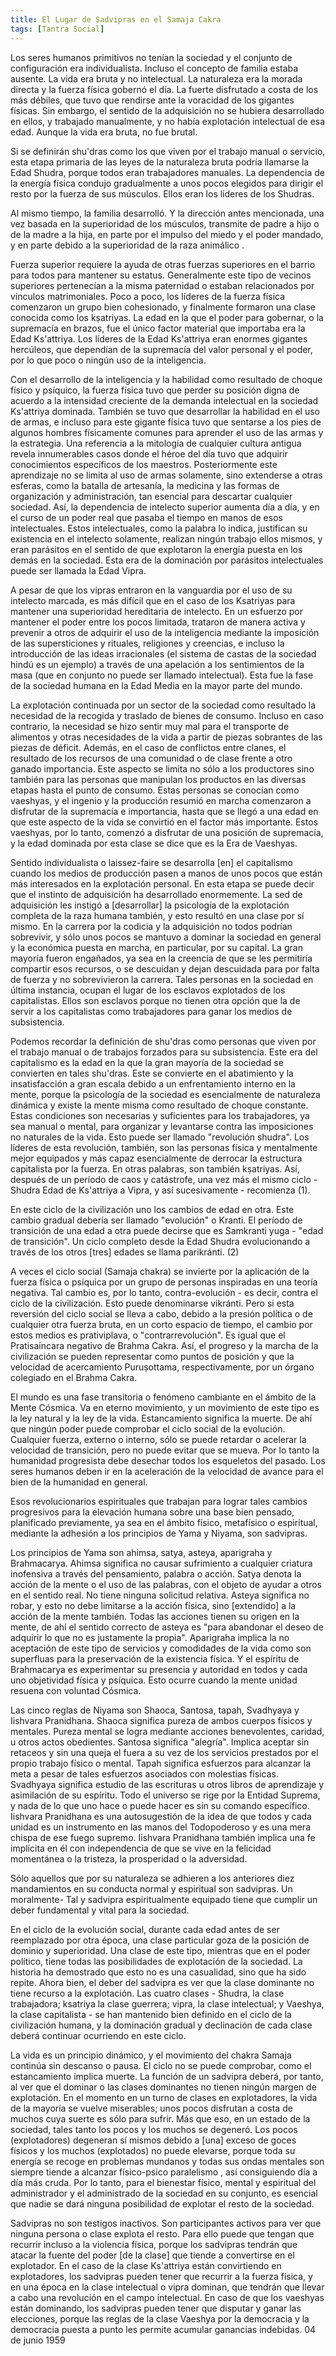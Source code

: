 ```yaml
---
title: El Lugar de Sadvipras en el Samaja Cakra
tags: [Tantra Social]
---
```

<span title="Primitive human beings had no society and the whole set-up was individualistic.">Los seres humanos primitivos no tenían la sociedad y el conjunto de configuración era individualista. </span><span title="Even the concept of family was absent.">Incluso el concepto de familia estaba ausente. </span><span title="Life was brute and non-intellectual.">La vida era bruta y no intelectual. </span><span title="Nature was the direct abode and physical strength ruled the day.">La naturaleza era la morada directa y la fuerza física gobernó el día. </span><span title="The strong enjoyed at the cost of the weak, who had to surrender before the voracity of the physical giants.">La fuerte disfrutado a costa de los más débiles, que tuvo que rendirse ante la voracidad de los gigantes físicas. </span><span title="However, the sense of acquisition had not developed in them, and they worked manually, and there was no intellectual exploitation in that age.">Sin embargo, el sentido de la adquisición no se hubiera desarrollado en ellos, y trabajado manualmente, y no había explotación intelectual de esa edad. </span><span title="Though life was brute, it was not brutal.&lt;/p&gt;&lt;br /&gt;&lt;br /&gt;
&lt;p&gt;">Aunque la vida era bruta, no fue brutal.</span>

<span title="If shúdras be defined as those who live by manual work or service, this primary stage of nature's brute laws could be named the Shúdra Age, because all were manual workers.">Si se definirán shu'dras como los que viven por el trabajo manual o servicio, esta etapa primaria de las leyes de la naturaleza bruta podría llamarse la Edad Shudra, porque todos eran trabajadores manuales. </span><span title="The reliance on physical power gradually led a chosen few to lead the rest by the strength of their muscles.">La dependencia de la energía física condujo gradualmente a unos pocos elegidos para dirigir el resto por la fuerza de sus músculos. </span><span title="They were the leaders of the shúdras.&lt;/p&gt;&lt;br /&gt;&lt;br /&gt;
&lt;p&gt;">Ellos eran los líderes de los Shudras.</span>

<span title="Simultaneously, the family developed.">Al mismo tiempo, la familia desarrolló. </span><span title="And the above-mentioned leadership, once based upon the superiority of muscles, passed on from the father to the son or from the mother to the daughter, partly due to the momentum of fear and power commanded, and partly because of superiority of animalic breed">Y la dirección antes mencionada, una vez basada en la superioridad de los músculos, transmite de padre a hijo o de la madre a la hija, en parte por el impulso del miedo y el poder mandado, y en parte debido a la superioridad de la raza animálico </span><span title=".&lt;/p&gt;&lt;br /&gt;&lt;br /&gt;
&lt;p&gt;">.</span>

<span title="Superior strength requires the assistance of other superior strengths in the neighbourhood for all to maintain their status.">Fuerza superior requiere la ayuda de otras fuerzas superiores en el barrio para todos para mantener su estatus. </span><span title="Generally such superior neighbours belonged to the same parenthood or were related through matrimonial ties.">Generalmente este tipo de vecinos superiores pertenecían a la misma paternidad o estaban relacionados por vínculos matrimoniales. </span><span title="Gradually the leaders by physical might started a well-knit group, and ultimately formed a class known as the kśatriyas.">Poco a poco, los líderes de la fuerza física comenzaron un grupo bien cohesionado, y finalmente formaron una clase conocida como los kṣatriyas. </span><span title="The age when the power to rule, or supremacy in arms, was the only material factor that mattered, was the Kśatriya Age.">La edad en la que el poder para gobernar, o la supremacía en brazos, fue el único factor material que importaba era la Edad Ks'attriya. </span><span title="The leaders of the Kśatriya Age were Herculean, huge giants who depended on the supremacy of personal valour and might, making little or no use of intellect.&lt;/p&gt;&lt;br /&gt;&lt;br /&gt;
&lt;p&gt;">Los líderes de la Edad Ks'attriya eran enormes gigantes hercúleos, que dependían de la supremacía del valor personal y el poder, por lo que poco o ningún uso de la inteligencia.</span>

<span title="With the development of intellect and skill as a result of physical and psychic clash, physical strength had to lose its dignified position according to the growing intensity of intellectual demand in the kśatriya-dominated society.">Con el desarrollo de la inteligencia y la habilidad como resultado de choque físico y psíquico, la fuerza física tuvo que perder su posición digna de acuerdo a la intensidad creciente de la demanda intelectual en la sociedad Ks'attriya dominada. </span><span title="One had also to develop skill in the use of arms, and even for this the physical giant had to sit at the feet of some physically-common men to learn the use of arms and strategy.">También se tuvo que desarrollar la habilidad en el uso de armas, e incluso para este gigante física tuvo que sentarse a los pies de algunos hombres físicamente comunes para aprender el uso de las armas y la estrategia. </span><span title="A reference to the mythology of any ancient culture reveals numberless instances where the hero of the day had to acquire specific knowledge from teachers.">Una referencia a la mitología de cualquier cultura antigua revela innumerables casos donde el héroe del día tuvo que adquirir conocimientos específicos de los maestros. </span><span title="Subsequently this learning was not confined to the use of arms only but extended to other spheres, such as battle-craft, medicine and forms of organization and administration, so essential for ruling any society.">Posteriormente este aprendizaje no se limita al uso de armas solamente, sino extenderse a otras esferas, como la batalla de artesanía, la medicina y las formas de organización y administración, tan esencial para descartar cualquier sociedad. </span><span title="Thus the dependence on superior intellect increased day by day, and in the course of time real power passed into the hands of such intellectuals.">Así, la dependencia de intelecto superior aumenta día a día, y en el curso de un poder real que pasaba el tiempo en manos de esos intelectuales. </span><span title="These intellectuals, as the word implies, justified their existence on intellect only, performed no labour themselves, and were parasites in the sense that they exploited the energy put in by others in society.">Estos intelectuales, como la palabra lo indica, justifican su existencia en el intelecto solamente, realizan ningún trabajo ellos mismos, y eran parásitos en el sentido de que explotaron la energía puesta en los demás en la sociedad. </span><span title="This age of domination by intellectual parasites can be called the Vipra Age.&lt;/p&gt;&lt;br /&gt;&lt;br /&gt;
&lt;p&gt;">Esta era de la dominación por parásitos intelectuales puede ser llamada la Edad Vipra.</span>

<span title="Even though the vipras came into the forefront by the use of their marked intellect, it is more difficult than in the case of the kśatriyas to maintain a hereditary superiority of intellect.">A pesar de que los vipras entraron en la vanguardia por el uso de su intelecto marcada, es más difícil que en el caso de los Ksatriyas para mantener una superioridad hereditaria de intelecto. </span><span title="In an effort to maintain power amongst the limited few, they actively tried and prevented others from acquiring the use of the intellect by imposing superstitions and rituals, faiths and beliefs, and even introducing irrational ideas (the caste system of Hindu society is an example)">En un esfuerzo por mantener el poder entre los pocos limitada, trataron de manera activa y prevenir a otros de adquirir el uso de la inteligencia mediante la imposición de las supersticiones y rituales, religiones y creencias, e incluso la introducción de las ideas irracionales (el sistema de castas de la sociedad hindú es un ejemplo) </span><span title="through an appeal to the sentiments of the mass (who collectively cannot be called intellectual).">a través de una apelación a los sentimientos de la masa (que en conjunto no puede ser llamado intelectual). </span><span title="This was the phase of human society in the Middle Ages in the greater part of the world.&lt;/p&gt;&lt;br /&gt;&lt;br /&gt;
&lt;p&gt;">Esta fue la fase de la sociedad humana en la Edad Media en la mayor parte del mundo.</span>

<span title="The continued exploitation by one section of society resulted in the necessity for the collection and transfer of consumable goods.">La explotación continuada por un sector de la sociedad como resultado la necesidad de la recogida y traslado de bienes de consumo. </span><span title="Even otherwise, need was felt very badly for the transport of food and other necessities of life from surplus parts to deficit parts.">Incluso en caso contrario, la necesidad se hizo sentir muy mal para el transporte de alimentos y otras necesidades de la vida a partir de piezas sobrantes de las piezas de déficit. </span><span title="Also, in the case of clan conflicts, the result of the resources of one community or class versus another gained importance.">Además, en el caso de conflictos entre clanes, el resultado de los recursos de una comunidad o de clase frente a otro ganado importancia. </span><span title="This aspect was confined not only to the producers but also to those handling the goods at various stages up to the point of consumption.">Este aspecto se limita no sólo a los productores sino también para las personas que manipulan los productos en las diversas etapas hasta el punto de consumo. </span><span title="These people became known as vaeshyas, and ingenuity and summed-up production began to enjoy supremacy and importance, till an age was reached when this aspect of life became the most important factor.">Estas personas se conocían como vaeshyas, y el ingenio y la producción resumió en marcha comenzaron a disfrutar de la supremacía e importancia, hasta que se llegó a una edad en que este aspecto de la vida se convirtió en el factor más importante. </span><span title="These vaeshyas, therefore, began to enjoy a position of supremacy, and the age dominated by this class is said to be the Age of Vaeshyas.&lt;/p&gt;&lt;br /&gt;&lt;br /&gt;
&lt;p&gt;">Estos vaeshyas, por lo tanto, comenzó a disfrutar de una posición de supremacía, y la edad dominada por esta clase se dice que es la Era de Vaeshyas.</span>

<span title="Individualistic or laissez-faire sense develops [into] capitalism when the means of production pass into the hands of a few who are more interested in personal exploitation.">Sentido individualista o laissez-faire se desarrolla [en] el capitalismo cuando los medios de producción pasen a manos de unos pocos que están más interesados ​​en la explotación personal. </span><span title="At this stage it can be said that the instinct of acquisition has developed tremendously.">En esta etapa se puede decir que el instinto de adquisición ha desarrollado enormemente. </span><span title="The thirst for acquisition instigated them to [develop] the psychology of complete exploitation of the human race also, and this resulted in a class by itself.">La sed de adquisición les instigó a [desarrollar] la psicología de la explotación completa de la raza humana también, y esto resultó en una clase por sí mismo. </span><span title="In the race for greed and acquisition not all could survive, and only a few remained to dominate the society in general and the economic set-up in particular by their capital.">En la carrera por la codicia y la adquisición no todos podrían sobrevivir, y sólo unos pocos se mantuvo a dominar la sociedad en general y la económica puesta en marcha, en particular, por su capital. </span><span title="The great majority were either duped into believing that they would be allowed to share such resources, or were neglected and left uncared-for for want of strength and did not survive the race.">La gran mayoría fueron engañados, ya sea en la creencia de que se les permitiría compartir esos recursos, o se descuidan y dejan descuidada para por falta de fuerza y ​​no sobrevivieron la carrera. </span><span title="Such people in society ultimately occupy the place of exploited slaves of the capitalists.">Tales personas en la sociedad en última instancia, ocupan el lugar de los esclavos explotados de los capitalistas. </span><span title="They are slaves because they have no option other than to serve the capitalists as labourers to earn the means of subsistence.&lt;/p&gt;&lt;br /&gt;&lt;br /&gt;
&lt;p&gt;">Ellos son esclavos porque no tienen otra opción que la de servir a los capitalistas como trabajadores para ganar los medios de subsistencia.</span>

<span title="We may recall the definition of shúdras as persons who live by manual work or labour hard for their livelihood.">Podemos recordar la definición de shu'dras como personas que viven por el trabajo manual o de trabajos forzados para su subsistencia. </span><span title="This age of capitalism is the age when the large majority of society turn into such shúdras.">Este era del capitalismo es la edad en la que la gran mayoría de la sociedad se convierten en tales shu'dras. </span><span title="This develops into dejection and dissatisfaction on a large scale because of an internal clash in the mind, because the psychology of society is essentially dynamic in nature and the mind itself exists as a result of constant clash.">Este se convierte en el abatimiento y la insatisfacción a gran escala debido a un enfrentamiento interno en la mente, porque la psicología de la sociedad es esencialmente de naturaleza dinámica y existe la mente misma como resultado de choque constante. </span><span title="These conditions are necessary and sufficient for labourers, whether manual or mental, to organize and stand up against the unnatural impositions in life.">Estas condiciones son necesarias y suficientes para los trabajadores, ya sea manual o mental, para organizar y levantarse contra las imposiciones no naturales de la vida. </span><span title="This may be termed “shúdra revolution”.">Esto puede ser llamado "revolución shudra". </span><span title="The leaders of this revolution, also, are people physically and mentally better-equipped and more capable essentially of overthrowing the capitalistic structure by force.">Los líderes de esta revolución, también, son las personas física y mentalmente mejor equipados y más capaz esencialmente de derrocar la estructura capitalista por la fuerza. </span><span title="In other words, they are also kśatriyas.">En otras palabras, son también kṣatriyas. </span><span title="So, after a period of chaos and catastrophe, once more the same cycle – Shúdra Age to Kśatriya to Vipra, and so on – recommences.(1)&lt;/p&gt;&lt;br /&gt;&lt;br /&gt;
&lt;p&gt;">Así, después de un período de caos y catástrofe, una vez más el mismo ciclo - Shudra Edad de Ks'attriya a Vipra, y así sucesivamente - recomienza (1).</span>

<span title="In this cycle of civilization one age changes into another.">En este ciclo de la civilización uno los cambios de edad en otra. </span><span title="This gradual change should be called “evolution” or kránti.">Este cambio gradual debería ser llamado "evolución" o Kranti. </span><span title="The period of transition from one age to another can be said to be yuga saḿkránti – “transitional age”.">El período de transición de una edad a otra puede decirse que es Samkranti yuga - "edad de transición". </span><span title="One complete cycle from the Shúdra Age evolving through the other [three] ages is called parikránti.(2)&lt;/p&gt;&lt;br /&gt;&lt;br /&gt;
&lt;p&gt;">Un ciclo completo desde la Edad Shudra evolucionando a través de los otros [tres] edades se llama parikránti. (2)</span>

<span title="Sometimes the social cycle (samája cakra) is reversed by the application of physical or psychic force by a group of people inspired by a negative theory.">A veces el ciclo social (Samaja chakra) se invierte por la aplicación de la fuerza física o psíquica por un grupo de personas inspiradas en una teoría negativa. </span><span title="Such a change is, therefore, counter-evolution – that is, against the cycle of civilization.">Tal cambio es, por lo tanto, contra-evolución - es decir, contra el ciclo de la civilización. </span><span title="This may be termed vikránti.">Esto puede denominarse vikránti. </span><span title="But if this reversal of the social cycle takes place, due to political pressure or any other brute force, within a short span of time, the change thus brought about is prativiplava, or “counter-revolution”.">Pero si esta reversión del ciclo social se lleva a cabo, debido a la presión política o de cualquier otra fuerza bruta, en un corto espacio de tiempo, el cambio por estos medios es prativiplava, o "contrarrevolución". </span><span title="It is just like the negative pratisaiṋcara of Brahma Cakra.">Es igual que el Pratisaincara negativo de Brahma Cakra. </span><span title="Thus the progress and march of civilization can be represented as points of position and as the speed of approaching Puruśottama, respectively, by a collective body in Brahma Cakra.&lt;/p&gt;&lt;br /&gt;&lt;br /&gt;
&lt;p&gt;">Así, el progreso y la marcha de la civilización se pueden representar como puntos de posición y que la velocidad de acercamiento Puruṣottama, respectivamente, por un órgano colegiado en el Brahma Cakra.</span>

<span title="The world is a transitory phase or changing phenomenon within the scope of the Cosmic Mind.">El mundo es una fase transitoria o fenómeno cambiante en el ámbito de la Mente Cósmica. </span><span title="It is going in eternal motion, and such a motion is the law of nature and the law of life.">Va en eterno movimiento, y un movimiento de este tipo es la ley natural y la ley de la vida. </span><span title="Stagnancy means death.">Estancamiento significa la muerte. </span><span title="Hence no power can check the social cycle of evolution.">De ahí que ningún poder puede comprobar el ciclo social de la evolución. </span><span title="Any force, external or internal, can only retard or accelerate the speed of transition, but cannot prevent it from moving.">Cualquier fuerza, externo o interno, sólo se puede retardar o acelerar la velocidad de transición, pero no puede evitar que se mueva. </span><span title="Therefore progressive humanity should cast off all skeletons of the past.">Por lo tanto la humanidad progresista debe desechar todos los esqueletos del pasado. </span><span title="Human beings should go on accelerating the speed of progress for the good of humanity in general.&lt;/p&gt;&lt;br /&gt;&lt;br /&gt;
&lt;p&gt;">Los seres humanos deben ir en la aceleración de la velocidad de avance para el bien de la humanidad en general.</span>

<span title="Those spiritual revolutionaries who work to achieve such progressive changes for human elevation on a well-thought, pre-planned basis, whether in the physical, metaphysical or spiritual sphere, by adhering to the principles of Yama and Niyama, are sadvipras.&lt;/p&gt;&lt;br /&gt;&lt;br /&gt;
&lt;p&gt;">Esos revolucionarios espirituales que trabajan para lograr tales cambios progresivos para la elevación humana sobre una base bien pensado, planificado previamente, ya sea en el ámbito físico, metafísico o espiritual, mediante la adhesión a los principios de Yama y Niyama, son sadvipras.</span>

<span title="The principles of Yama are ahiḿsá, satya, asteya, aparigraha and Brahmacarya.">Los principios de Yama son ahimsa, satya, asteya, aparigraha y Brahmacarya. </span><span title="Ahiḿsá means not causing suffering to any harmless creature through thought, word or deed.">Ahimsa significa no causar sufrimiento a cualquier criatura inofensiva a través del pensamiento, palabra o acción. </span><span title="Satya denotes action of mind or use of words with the object of helping others in the real sense.">Satya denota la acción de la mente o el uso de las palabras, con el objeto de ayudar a otros en el sentido real. </span><span title="It has no relative application.">No tiene ninguna solicitud relativa. </span><span title="Asteya means non-stealing, and this should not be confined to physical action but [extended] to the action of the mind as well.">Asteya significa no robar, y esto no debe limitarse a la acción física, sino [extendido] a la acción de la mente también. </span><span title="All actions have their origin in the mind, hence the correct sense of asteya is “to give up the desire of acquiring what is not rightly one's own”.">Todas las acciones tienen su origen en la mente, de ahí el sentido correcto de asteya es "para abandonar el deseo de adquirir lo que no es justamente la propia". </span><span title="Aparigraha involves the non-acceptance of such amenities and comforts of life as are superfluous for the preservation of the physical existence.">Aparigraha implica la no aceptación de este tipo de servicios y comodidades de la vida como son superfluas para la preservación de la existencia física. </span><span title="And the spirit of Brahmacarya is to experience His presence and authority in each and every physical and psychic objectivity.">Y el espíritu de Brahmacarya es experimentar su presencia y autoridad en todos y cada uno objetividad física y psíquica. </span><span title="This occurs when the unit mind resonates with Cosmic will.&lt;/p&gt;&lt;br /&gt;&lt;br /&gt;
&lt;p&gt;">Esto ocurre cuando la mente unidad resuena con voluntad Cósmica.</span>

<span title="The five rules of Niyama are shaoca, santośa, tapah, svádhyáya and Iishvara prańidhána.">Las cinco reglas de Niyama son Shaoca, Santosa, tapah, Svadhyaya y Iishvara Pranidhana. </span><span title="Shaoca means purity of both physical and mental bodies.">Shaoca significa pureza de ambos cuerpos físicos y mentales. </span><span title="Mental purity is attained by benevolent deeds, charity, or other dutiful acts.">Pureza mental se logra mediante acciones benevolentes, caridad, u otros actos obedientes. </span><span title="Santośa means “contentment”.">Santosa significa "alegría". </span><span title="It implies accepting ungrudgingly and without a complaint the out-turn of the services rendered by one's own physical or mental labour.">Implica aceptar sin retaceos y sin una queja el fuera a su vez de los servicios prestados por el propio trabajo físico o mental. </span><span title="Tapah means efforts to reach the goal despite such efforts being associated with physical discomforts.">Tapah significa esfuerzos para alcanzar la meta a pesar de tales esfuerzos asociados con molestias físicas. </span><span title="Svádhyáya means study of the scriptures or other books of learning and assimilating their spirit.">Svadhyaya significa estudio de las escrituras u otros libros de aprendizaje y asimilación de su espíritu. </span><span title="The whole universe is guided by the Supreme Entity, and nothing that one does or can do is without His specific command.">Todo el universo se rige por la Entidad Suprema, y ​​nada de lo que uno hace o puede hacer es sin su comando específico. </span><span title="Iishvara prańidhána is an auto-suggestion of the idea that each and every unit is an instrument in the hands of the Almighty and is a mere spark of that supreme fire.">Iishvara Pranidhana es una autosugestión de la idea de que todos y cada unidad es un instrumento en las manos del Todopoderoso y es una mera chispa de ese fuego supremo. </span><span title="Iishvara prańidhána also implies implicit faith in Him irrespective of whether one lives in momentary happiness or sorrow, prosperity or adversity.&lt;/p&gt;&lt;br /&gt;&lt;br /&gt;
&lt;p&gt;">Iishvara Pranidhana también implica una fe implícita en él con independencia de que se vive en la felicidad momentánea o la tristeza, la prosperidad o la adversidad.</span>

<span title="Only those who by their nature adhere to the above ten commands in their normal and spiritual conduct are sadvipras.">Sólo aquellos que por su naturaleza se adhieren a los anteriores diez mandamientos en su conducta normal y espiritual son sadvipras. </span><span title="Such a morally- and spiritually-equipped sadvipra has to perform a fundamental and vital duty to society.&lt;/p&gt;&lt;br /&gt;&lt;br /&gt;
&lt;p&gt;">Un moralmente- Tal y sadvipra espiritualmente equipado tiene que cumplir un deber fundamental y vital para la sociedad.</span>

<span title="In the cycle of social evolution, during each age before it is succeeded by another age, one particular class enjoys the position of domination and superiority.">En el ciclo de la evolución social, durante cada edad antes de ser reemplazado por otra época, una clase particular goza de la posición de dominio y superioridad. </span><span title="Such a class, while in political power, has every chance of exploiting the society.">Una clase de este tipo, mientras que en el poder político, tiene todas las posibilidades de explotación de la sociedad. </span><span title="History has shown that this is not mere chance, but has been repeating itself.">La historia ha demostrado que esto no es una casualidad, sino que ha sido repite. </span><span title="Now the duty of the sadvipra is to see that the dominating class does not take recourse to exploitation.">Ahora bien, el deber del sadvipra es ver que la clase dominante no tiene recurso a la explotación. </span><span title="The four classes – shúdra, the toiling class;">Las cuatro clases - Shudra, la clase trabajadora; </span><span title="kśatriya, the warrior class;">ksatriya la clase guerrera; </span><span title="vipra, the intellectual class;">vipra, la clase intelectual; </span><span title="and vaeshya, the capitalist class – have remained well defined in the cycle of human civilization, and the gradual domination and decline of each class shall continue to occur in this cycle.&lt;/p&gt;&lt;br /&gt;&lt;br /&gt;
&lt;p&gt;">y Vaeshya, la clase capitalista - se han mantenido bien definido en el ciclo de la civilización humana, y la dominación gradual y declinación de cada clase deberá continuar ocurriendo en este ciclo.</span>

<span title="Life is a dynamic principle, and the movement of the samája cakra continues without any break or pause.">La vida es un principio dinámico, y el movimiento del chakra Samaja continúa sin descanso o pausa. </span><span title="The cycle cannot be checked, as stagnation implies death.">El ciclo no se puede comprobar, como el estancamiento implica muerte. </span><span title="The function of a sadvipra shall, therefore, be to see that the dominating or the ruling classes do not have any scope for exploitation.">La función de un sadvipra deberá, por tanto, al ver que el dominar o las clases dominantes no tienen ningún margen de explotación. </span><span title="The moment one class turn into exploiters, the life of the majority becomes miserable;">En el momento en un turno de clases en explotadores, la vida de la mayoría se vuelve miserables; </span><span title="a few enjoy at the cost of many whose lot is only to suffer.">unos pocos disfrutan a costa de muchos cuya suerte es sólo para sufrir. </span><span title="More than that, in such a state of society both the few and the many get degenerated.">Más que eso, en un estado de la sociedad, tales tanto los pocos y los muchos se degeneró. </span><span title="The few (exploiters) degenerate themselves due to [an] excess of physical enjoyments and the many (exploited) cannot elevate themselves, because all their energy is taken up in mundane problems and all their mental waves are always tending to attain psycho-physical parallelism">Los pocos (explotadores) degeneran sí mismos debido a [una] exceso de goces físicos y los muchos (explotados) no puede elevarse, porque toda su energía se recoge en problemas mundanos y todas sus ondas mentales son siempre tiende a alcanzar físico-psico paralelismo </span><span title=", thus getting day by day cruder.">, así consiguiendo día a día más cruda. </span><span title="Hence, for the physical, mental and spiritual welfare of the administrator and the administered of the society as a whole, it is essential that no one be given any scope to exploit the rest of the society.&lt;/p&gt;&lt;br /&gt;&lt;br /&gt;
&lt;p&gt;">Por lo tanto, para el bienestar físico, mental y espiritual del administrador y el administrado de la sociedad en su conjunto, es esencial que nadie se dará ninguna posibilidad de explotar el resto de la sociedad.</span>

<span title="Sadvipras are not inactive witnesses.">Sadvipras no son testigos inactivos. </span><span title="They are active participants to see that no person or class exploits the rest.">Son participantes activos para ver que ninguna persona o clase explota el resto. </span><span title="For this they may have to resort even to physical violence, because the sadvipras will have to strike at the source of the power [of the class] which is tending to become the exploiter.">Para ello puede que tengan que recurrir incluso a la violencia física, porque los sadvipras tendrán que atacar la fuente del poder [de la clase] que tiende a convertirse en el explotador. </span><span title="In case the kśatriya class are becoming exploiters, the sadvipras may have to resort to physical force, and in an age where the intellectual or vipra class are dominating, they will have to bring about a revolution in the intellectual field.">En el caso de la clase Ks'attriya están convirtiendo en explotadores, los sadvipras pueden tener que recurrir a la fuerza física, y en una época en la clase intelectual o vipra dominan, que tendrán que llevar a cabo una revolución en el campo intelectual. </span><span title="In case the vaeshyas are dominating, the sadvipras may have to contest and win elections, because the vaeshya class rules by democracy, and the democratic set-up enables them to accumulate undue gains.&lt;br /&gt;&lt;br /&gt;&lt;br /&gt;
">En caso de que los vaeshyas están dominando, los sadvipras pueden tener que disputar y ganar las elecciones, porque las reglas de la clase Vaeshya por la democracia y la democracia puesta a punto les permite acumular ganancias indebidas.
</span><span title="4 June 1959">04 de junio 1959</span></blockquote>

